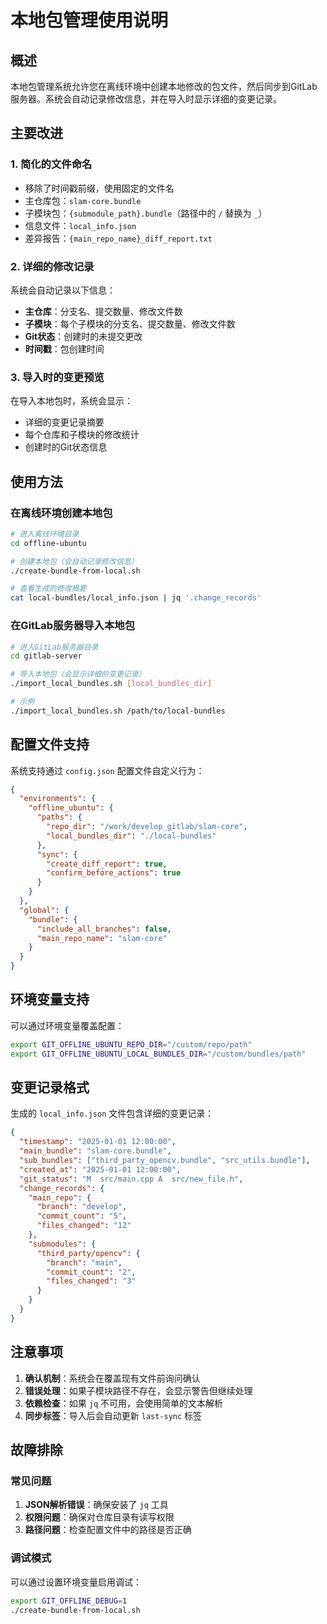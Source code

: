 # 本地包管理使用说明

## 概述

本地包管理系统允许您在离线环境中创建本地修改的包文件，然后同步到GitLab服务器。系统会自动记录修改信息，并在导入时显示详细的变更记录。

## 主要改进

### 1. 简化的文件命名
- 移除了时间戳前缀，使用固定的文件名
- 主仓库包：`slam-core.bundle`
- 子模块包：`{submodule_path}.bundle`（路径中的 `/` 替换为 `_`）
- 信息文件：`local_info.json`
- 差异报告：`{main_repo_name}_diff_report.txt`

### 2. 详细的修改记录
系统会自动记录以下信息：
- **主仓库**：分支名、提交数量、修改文件数
- **子模块**：每个子模块的分支名、提交数量、修改文件数
- **Git状态**：创建时的未提交更改
- **时间戳**：包创建时间

### 3. 导入时的变更预览
在导入本地包时，系统会显示：
- 详细的变更记录摘要
- 每个仓库和子模块的修改统计
- 创建时的Git状态信息

## 使用方法

### 在离线环境创建本地包

```bash
# 进入离线环境目录
cd offline-ubuntu

# 创建本地包（会自动记录修改信息）
./create-bundle-from-local.sh

# 查看生成的修改摘要
cat local-bundles/local_info.json | jq '.change_records'
```

### 在GitLab服务器导入本地包

```bash
# 进入GitLab服务器目录
cd gitlab-server

# 导入本地包（会显示详细的变更记录）
./import_local_bundles.sh [local_bundles_dir]

# 示例
./import_local_bundles.sh /path/to/local-bundles
```

## 配置文件支持

系统支持通过 `config.json` 配置文件自定义行为：

```json
{
  "environments": {
    "offline_ubuntu": {
      "paths": {
        "repo_dir": "/work/develop_gitlab/slam-core",
        "local_bundles_dir": "./local-bundles"
      },
      "sync": {
        "create_diff_report": true,
        "confirm_before_actions": true
      }
    }
  },
  "global": {
    "bundle": {
      "include_all_branches": false,
      "main_repo_name": "slam-core"
    }
  }
}
```

## 环境变量支持

可以通过环境变量覆盖配置：

```bash
export GIT_OFFLINE_UBUNTU_REPO_DIR="/custom/repo/path"
export GIT_OFFLINE_UBUNTU_LOCAL_BUNDLES_DIR="/custom/bundles/path"
```

## 变更记录格式

生成的 `local_info.json` 文件包含详细的变更记录：

```json
{
  "timestamp": "2025-01-01 12:00:00",
  "main_bundle": "slam-core.bundle",
  "sub_bundles": ["third_party_opencv.bundle", "src_utils.bundle"],
  "created_at": "2025-01-01 12:00:00",
  "git_status": "M  src/main.cpp A  src/new_file.h",
  "change_records": {
    "main_repo": {
      "branch": "develop",
      "commit_count": "5",
      "files_changed": "12"
    },
    "submodules": {
      "third_party/opencv": {
        "branch": "main",
        "commit_count": "2",
        "files_changed": "3"
      }
    }
  }
}
```

## 注意事项

1. **确认机制**：系统会在覆盖现有文件前询问确认
2. **错误处理**：如果子模块路径不存在，会显示警告但继续处理
3. **依赖检查**：如果 `jq` 不可用，会使用简单的文本解析
4. **同步标签**：导入后会自动更新 `last-sync` 标签

## 故障排除

### 常见问题

1. **JSON解析错误**：确保安装了 `jq` 工具
2. **权限问题**：确保对仓库目录有读写权限
3. **路径问题**：检查配置文件中的路径是否正确

### 调试模式

可以通过设置环境变量启用调试：

```bash
export GIT_OFFLINE_DEBUG=1
./create-bundle-from-local.sh
``` 